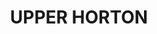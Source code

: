 ---
lastmod: '2025-04-06T06:05:20+00:00'
latitude: -30.1814995
layout: suburb
longitude: 150.3586846
postcode: '2347'
state: NSW
title: UPPER HORTON
url: /nsw/upper-horton/
---